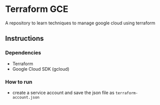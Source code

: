 # Terraform GCE
A repository to learn techniques to manage google cloud using terraform

## Instructions
### Dependencies
* Terraform
* Google Cloud SDK (gcloud)
### How to run
* create a service account and save the json file as `terraform-account.json`